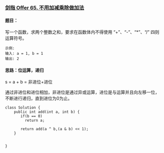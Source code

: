 ### [剑指 Offer 65. 不用加减乘除做加法](https://leetcode.cn/problems/bu-yong-jia-jian-cheng-chu-zuo-jia-fa-lcof/)

#### 题目：

写一个函数，求两个整数之和，要求在函数体内不得使用 “+”、“-”、“*”、“/” 四则运算符号。

```
示例:
输入: a = 1, b = 1
输出: 2
```

#### 思路：位运算，递归

s = a + b = 非进位+进位

通过非进位和进位相加，非进位是通过异或运算，进位是与运算并且向左移一位，不断进行递归，直到进位为0为止。

```
class Solution {
    public int add(int a, int b) {
       if(b == 0)
         return a;

       return add(a ^ b,(a & b) << 1);
    }

    
}
```

